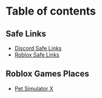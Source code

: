 # Table of contents

## Safe Links <a href="#safe" id="safe"></a>

* [Discord Safe Links](README.md)
* [Roblox Safe Links](safe/roblox-safe-links.md)

## Roblox Games Places

* [Pet Simulator X](roblox-games-places/pet-simulator-x.md)
